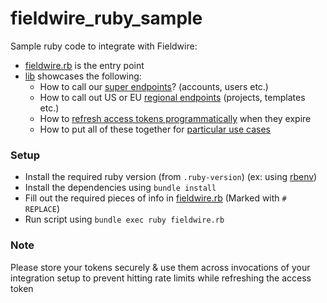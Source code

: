 # fieldwire_ruby_sample

Sample ruby code to integrate with Fieldwire:
  - [fieldwire.rb](fieldwire.rb) is the entry point
  - [lib](lib/) showcases the following:
    - How to call our [super endpoints](lib/super_client.rb)? (accounts, users etc.)
    - How to call out US or EU [regional endpoints](lib/regional_client.rb) (projects, templates etc.)
    - How to [refresh access tokens programmatically](lib/token_manager.rb) when they expire
    - How to put all of these together for [particular use cases](lib/sample_calls.rb)

### Setup
- Install the required ruby version (from `.ruby-version`) (ex: using [rbenv](https://github.com/rbenv/rbenv))
- Install the dependencies using `bundle install`
- Fill out the required pieces of info in [fieldwire.rb](fieldwire.rb) (Marked with `# REPLACE`)
- Run script using `bundle exec ruby fieldwire.rb`

### Note
Please store your tokens securely & use them across invocations of your integration setup to prevent hitting rate limits while refreshing the access token
